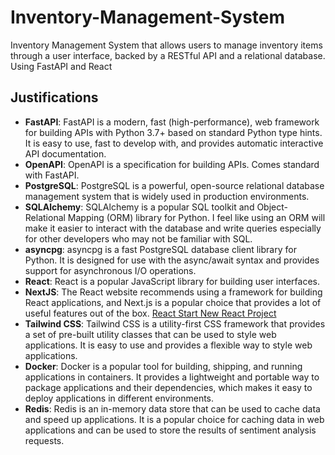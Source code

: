 # Inventory-Management-System
Inventory Management System that allows users to manage inventory items through a user interface, backed by a RESTful API and a relational database. Using FastAPI and React


## Justifications

- **FastAPI**: FastAPI is a modern, fast (high-performance), web framework for building APIs with Python 3.7+ based on standard Python type hints. It is easy to use, fast to develop with, and provides automatic interactive API documentation.
- **OpenAPI**: OpenAPI is a specification for building APIs. Comes standard with FastAPI.
- **PostgreSQL**: PostgreSQL is a powerful, open-source relational database management system that is widely used in production environments.
- **SQLAlchemy**: SQLAlchemy is a popular SQL toolkit and Object-Relational Mapping (ORM) library for Python. I feel like using an ORM will make it easier to interact with the database and write queries especially for other developers who may not be familiar with SQL.
- **asyncpg**: asyncpg is a fast PostgreSQL database client library for Python. It is designed for use with the async/await syntax and provides support for asynchronous I/O operations.
- **React**: React is a popular JavaScript library for building user interfaces.
- **NextJS**: The React website recommends using a framework for building React applications, and Next.js is a popular choice that provides a lot of useful features out of the box. [React Start New React Project](https://react.dev/learn/start-a-new-react-project)
- **Tailwind CSS**: Tailwind CSS is a utility-first CSS framework that provides a set of pre-built utility classes that can be used to style web applications. It is easy to use and provides a flexible way to style web applications.
- **Docker**: Docker is a popular tool for building, shipping, and running applications in containers. It provides a lightweight and portable way to package applications and their dependencies, which makes it easy to deploy applications in different environments.
- **Redis**: Redis is an in-memory data store that can be used to cache data and speed up applications. It is a popular choice for caching data in web applications and can be used to store the results of sentiment analysis requests.
